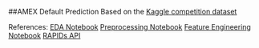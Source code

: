 ##AMEX Default Prediction
Based on the [Kaggle competition dataset](https://www.kaggle.com/competitions/amex-default-prediction/overview)

References:
[EDA Notebook](https://www.kaggle.com/code/ambrosm/amex-eda-which-makes-sense)
[Preprocessing Notebook](https://www.kaggle.com/code/raddar/amex-data-int-types-train)
[Feature Engineering Notebook](https://www.kaggle.com/code/huseyincot/amex-agg-data-how-it-created)
[RAPIDs API](https://docs.rapids.ai/api/cuml/legacy/estimator_intro/)
